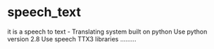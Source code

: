 # speech_text
it is a speech to text - Translating system built on python
Use python version 2.8
Use speech TTX3 libraries
.........
